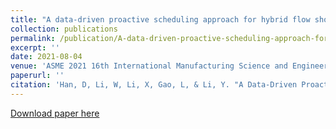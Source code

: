 ```yaml
---
title: "A data-driven proactive scheduling approach for hybrid flow shop scheduling problem"
collection: publications
permalink: /publication/A-data-driven-proactive-scheduling-approach-for-hybrid-flow-shop-scheduling-problem
excerpt: ''
date: 2021-08-04
venue: 'ASME 2021 16th International Manufacturing Science and Engineering Conference'
paperurl: ''
citation: 'Han, D, Li, W, Li, X, Gao, L, & Li, Y. "A Data-Driven Proactive Scheduling Approach for Hybrid Flow Shop Scheduling Problem." Proceedings of the ASME 2021 16th International Manufacturing Science and Engineering Conference. Volume 2: Manufacturing Processes; Manufacturing Systems; Nano/Micro/Meso Manufacturing; Quality and Reliability. Virtual, Online. June 21–25, 2021. V002T07A002. ASME.'
---
```


[Download paper here](https://doi.org/10.1115/MSEC2021-61672)